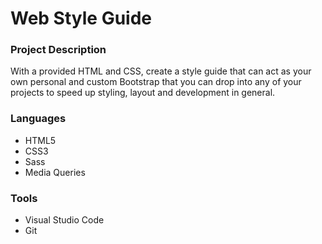 # Web Style Guide

### Project Description

<p>With a provided HTML and CSS, create a style guide that can act as your own personal and custom Bootstrap that you can drop into any of your projects to speed up styling, layout and development in general. </p>

### Languages

* HTML5
* CSS3
* Sass
* Media Queries

### Tools

* Visual Studio Code
* Git

